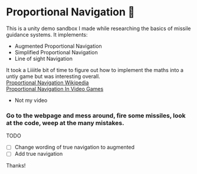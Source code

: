   # Proportional Navigation 🚀

  This is a unity demo sandbox I made while researching the basics of missile guidance systems.
  It implements: 
  - Augmented Proportional Navigation
    [](TPN.png)
  - Simplified Proportional Navigation
    [](SPN.png)
  - Line of sight Navigation
    [](LOSN.png)



It took a Liiiitle bit of time to figure out how to implement the maths into a untiy game but was interesting overall.\
[Proportional Navigation Wikipedia](https://en.wikipedia.org/wiki/Proportional_navigation) \
[Proportional Navigation In Video Games](https://www.youtube.com/watch?v=Osb7anMm1AY) 
 - Not my video
 ### Go to the webpage and mess around, fire some missiles, look at the code, weep at the many mistakes.

TODO
 - [ ] Change wording of true navigation to augmented
 - [ ] Add true navigation

Thanks!
